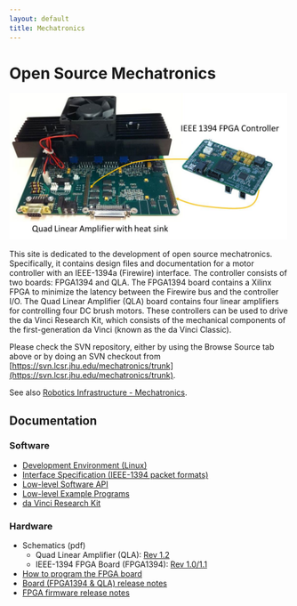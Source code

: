 ```yaml
---
layout: default
title: Mechatronics
---
```


# Open Source Mechatronics

<!-- pic here -->
<img src="./images/FirewireController.jpg" alt="FirewireController" style="width: 500px;"/>

This site is dedicated to the development of open source mechatronics. Specifically, it contains design files and documentation for a motor controller with an IEEE-1394a (Firewire) interface. The controller consists of two boards: FPGA1394 and QLA. The FPGA1394 board contains a Xilinx FPGA to minimize the latency between the Firewire bus and the controller I/O. The Quad Linear Amplifier (QLA) board contains four linear amplifiers for controlling four DC brush motors. These controllers can be used to drive the da Vinci Research Kit, which consists of the mechanical components of the first-generation da Vinci (known as the da Vinci Classic).

Please check the SVN repository, either by using the Browse Source tab above or by doing an SVN checkout from  [https://svn.lcsr.jhu.edu/mechatronics/trunk](https://svn.lcsr.jhu.edu/mechatronics/trunk).

See also  [Robotics Infrastructure - Mechatronics](https://www.lcsr.jhu.edu/Infrastructure/Mechatronic).


## Documentation

### Software
 * [Development Environment (Linux)](https://github.com/jhu-cisst/mechatronics-software/wiki/Development-Environment)
 * [Interface Specification (IEEE-1394 packet formats)](https://github.com/jhu-cisst/mechatronics-software/wiki/InterfaceSpec)
 * [Low-level Software API](https://github.com/jhu-cisst/mechatronics-software/wiki/Low-Level-Software-API)
 * [Low-level Example Programs](https://github.com/jhu-cisst/mechatronics-software/wiki/Example-Programs)
 * [da Vinci Research Kit](https://trac.lcsr.jhu.edu/cisst/wiki/sawIntuitiveResearchKitTutorial)

### Hardware
 * Schematics (pdf)
   * Quad Linear Amplifier (QLA): [Rev 1.2](https://github.com/jhu-cisst/mechatronics-boards/blob/QLA_Rev1.2/Rev1.2/QLA-Schematics.pdf)
   * IEEE-1394 FPGA Board (FPGA1394): [Rev 1.0/1.1](https://github.com/jhu-cisst/mechatronics-boards/blob/FPGA1394_Rev1.0/Rev1.0/FPGA1394-Schematics.pdf)
 * [How to program the FPGA board](https://github.com/jhu-cisst/mechatronics-firmware/wiki/FPGA-Program)
 * [Board (FPGA1394 & QLA) release notes](https://github.com/jhu-cisst/mechatronics-boards/wiki/Release-note)
 * [FPGA firmware release notes](https://github.com/jhu-cisst/mechatronics-firmware/wiki/FPGA-Release-Note)


